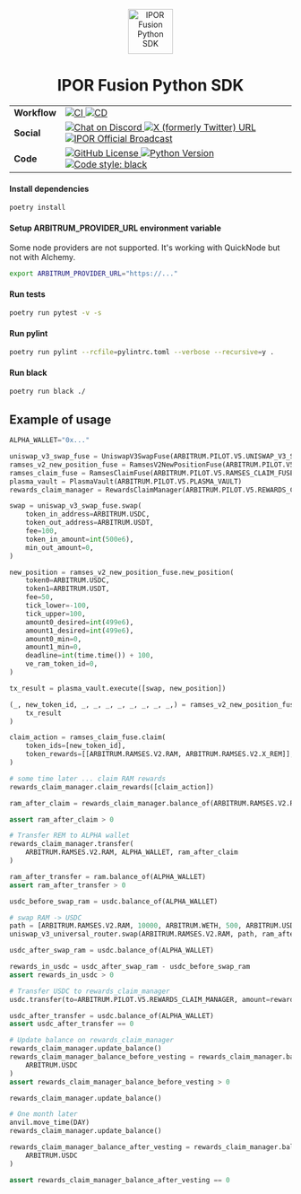 <p align="center">
    <img height="80px" width="80px" src="https://ipor.io/images/ipor-fusion.svg" alt="IPOR Fusion Python SDK"/>
    <h1 align="center">IPOR Fusion Python SDK</h1>
</p>

<table>
  <tr>
    <td><strong>Workflow</strong></td>
    <td>
        <a href="https://github.com/IPOR-Labs/ipor-fusion.py/actions/workflows/ci.yml">
            <img src="https://github.com/IPOR-Labs/ipor-fusion.py/actions/workflows/ci.yml/badge.svg" alt="CI">
        </a>
        <a href="https://github.com/IPOR-Labs/ipor-fusion.py/actions/workflows/cd.yml">
            <img src="https://github.com/IPOR-Labs/ipor-fusion.py/actions/workflows/cd.yml/badge.svg" alt="CD">
        </a>
    </td>
  </tr>
  <tr>
    <td><strong>Social</strong></td>
    <td>
        <a href="https://discord.com/invite/bSKzq6UMJ3">
            <img alt="Chat on Discord" src="https://img.shields.io/discord/832532271734587423?logo=discord&logoColor=white">
        </a>
        <a href="https://x.com/ipor_io">
            <img alt="X (formerly Twitter) URL" src="https://img.shields.io/twitter/url?url=https%3A%2F%2Fx.com%2Fipor_io&style=flat&logo=x&label=%40ipor_io&color=green">
        </a>
        <a href="https://t.me/IPOR_official_broadcast">
            <img alt="IPOR Official Broadcast" src="https://img.shields.io/badge/-t?logo=telegram&logoColor=white&logoSize=%3D&label=ipor">
        </a>
    </td>
  </tr>
  <tr>
    <td><strong>Code</strong></td>
    <td>
        <a href="https://github.com/IPOR-Labs/ipor-fusion.py/blob/main/LICENSE">
            <img alt="GitHub License" src="https://img.shields.io/github/license/IPOR-Labs/ipor-fusion?color=blue">
        </a>
        <a href="https://github.com/IPOR-Labs/ipor-fusion.py/blob/main/pyproject.toml">
            <img alt="Python Version" src="https://img.shields.io/python/required-version-toml?tomlFilePath=https%3A%2F%2Fraw.githubusercontent.com%2FIPOR-Labs%2Fipor-fusion.py%2Frefs%2Fheads%2Fmain%2Fpyproject.toml">
        </a>
        <a href="https://github.com/IPOR-Labs/ipor-fusion.py/blob/main/pyproject.toml">
            <img alt="Code style: black" src="https://img.shields.io/badge/code%20style-black-000000.svg">
        </a>
    </td>
  </tr>
</table>

#### Install dependencies

```bash
poetry install
```

#### Setup ARBITRUM_PROVIDER_URL environment variable

Some node providers are not supported. It's working with QuickNode but not with Alchemy.

```bash
export ARBITRUM_PROVIDER_URL="https://..."
```

#### Run tests

```bash
poetry run pytest -v -s
```

#### Run pylint

```bash 
poetry run pylint --rcfile=pylintrc.toml --verbose --recursive=y .
```

#### Run black

```bash 
poetry run black ./
```

## Example of usage

```python
ALPHA_WALLET="0x..."

uniswap_v3_swap_fuse = UniswapV3SwapFuse(ARBITRUM.PILOT.V5.UNISWAP_V3_SWAP_FUSE)
ramses_v2_new_position_fuse = RamsesV2NewPositionFuse(ARBITRUM.PILOT.V5.RAMSES_V2_NEW_POSITION_FUSE)
ramses_claim_fuse = RamsesClaimFuse(ARBITRUM.PILOT.V5.RAMSES_CLAIM_FUSE)
plasma_vault = PlasmaVault(ARBITRUM.PILOT.V5.PLASMA_VAULT)
rewards_claim_manager = RewardsClaimManager(ARBITRUM.PILOT.V5.REWARDS_CLAIM_MANAGER)

swap = uniswap_v3_swap_fuse.swap(
    token_in_address=ARBITRUM.USDC,
    token_out_address=ARBITRUM.USDT,
    fee=100,
    token_in_amount=int(500e6),
    min_out_amount=0,
)

new_position = ramses_v2_new_position_fuse.new_position(
    token0=ARBITRUM.USDC,
    token1=ARBITRUM.USDT,
    fee=50,
    tick_lower=-100,
    tick_upper=100,
    amount0_desired=int(499e6),
    amount1_desired=int(499e6),
    amount0_min=0,
    amount1_min=0,
    deadline=int(time.time()) + 100,
    ve_ram_token_id=0,
)

tx_result = plasma_vault.execute([swap, new_position])

(_, new_token_id, _, _, _, _, _, _, _, _,) = ramses_v2_new_position_fuse.extract_data_form_new_position_enter_event(
    tx_result
)

claim_action = ramses_claim_fuse.claim(
    token_ids=[new_token_id],
    token_rewards=[[ARBITRUM.RAMSES.V2.RAM, ARBITRUM.RAMSES.V2.X_REM]],
)

# some time later ... claim RAM rewards
rewards_claim_manager.claim_rewards([claim_action])

ram_after_claim = rewards_claim_manager.balance_of(ARBITRUM.RAMSES.V2.RAM)

assert ram_after_claim > 0

# Transfer REM to ALPHA wallet
rewards_claim_manager.transfer(
    ARBITRUM.RAMSES.V2.RAM, ALPHA_WALLET, ram_after_claim
)

ram_after_transfer = ram.balance_of(ALPHA_WALLET)
assert ram_after_transfer > 0

usdc_before_swap_ram = usdc.balance_of(ALPHA_WALLET)

# swap RAM -> USDC
path = [ARBITRUM.RAMSES.V2.RAM, 10000, ARBITRUM.WETH, 500, ARBITRUM.USDC]
uniswap_v3_universal_router.swap(ARBITRUM.RAMSES.V2.RAM, path, ram_after_transfer)

usdc_after_swap_ram = usdc.balance_of(ALPHA_WALLET)

rewards_in_usdc = usdc_after_swap_ram - usdc_before_swap_ram
assert rewards_in_usdc > 0

# Transfer USDC to rewards_claim_manager
usdc.transfer(to=ARBITRUM.PILOT.V5.REWARDS_CLAIM_MANAGER, amount=rewards_in_usdc)

usdc_after_transfer = usdc.balance_of(ALPHA_WALLET)
assert usdc_after_transfer == 0

# Update balance on rewards_claim_manager
rewards_claim_manager.update_balance()
rewards_claim_manager_balance_before_vesting = rewards_claim_manager.balance_of(
    ARBITRUM.USDC
)
assert rewards_claim_manager_balance_before_vesting > 0

rewards_claim_manager.update_balance()

# One month later
anvil.move_time(DAY)
rewards_claim_manager.update_balance()

rewards_claim_manager_balance_after_vesting = rewards_claim_manager.balance_of(
    ARBITRUM.USDC
)

assert rewards_claim_manager_balance_after_vesting == 0
```